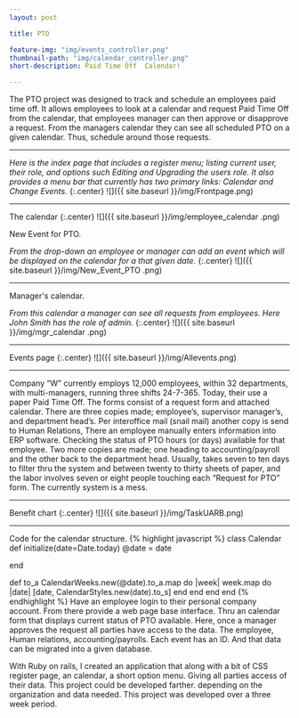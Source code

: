 ```yaml
---
layout: post

title: PTO 

feature-img: "img/events_controller.png"
thumbnail-path: "img/calendar_controller.png"
short-description: Paid Time Off  Calendar!

---
```

 The PTO project was designed to track and schedule an employees paid time off. It allows employees to look at a calendar and request Paid Time Off from the calendar, that employees manager can then approve or disapprove a request. From the managers calendar they can see all scheduled PTO on a given calendar. Thus, schedule around those requests.
 
 ___

*Here is the index page that includes a register menu; listing current user, their role, and options such Editing and Upgrading the users role. It also provides a menu bar that currently has two primary links: Calendar and Change Events.*
{:.center}
![]({{ site.baseurl }}/img/Frontpage.png)

---


The calendar
{:.center}
![]({{ site.baseurl }}/img/employee_calendar
.png)

New Event for PTO.

*From the drop-down an employee or  manager can add an event which will be displayed on the calendar for a that given date.*
{:.center}
![]({{ site.baseurl }}/img/New_Event_PTO
.png)

---

Manager's calendar.

*From this calendar a manager can see all requests from employees. Here John Smith has the role of admin.*
{:.center}
![]({{ site.baseurl }}/img/mgr_calendar
.png)

___

Events page
{:.center}
![]({{ site.baseurl }}/img/Allevents.png)

___
Company “W” currently employs 12,000 employees, within 32 departments, with multi-managers, running three shifts 24-7-365. Today, their use a paper Paid Time Off. The forms consist of a request form and attached calendar. There are three copies made; employee’s, supervisor manager’s, and department head’s. Per interoffice mail (snail mail) another copy is send to Human Relations, There an employee manually enters information into ERP software. Checking the status of PTO hours (or days) available for that employee. Two more copies are made; one heading to accounting/payroll and the other back to the department head.  Usually, takes seven to ten days to filter thru the system and between twenty to thirty sheets of paper, and the labor involves seven or eight people touching each “Request for PTO” form.  The currently system is a mess. 

___
Benefit chart
{:.center}
![]({{ site.baseurl }}/img/TaskUARB.png)

___


Code for the calendar structure.
{% highlight javascript %}
class Calendar
  def initialize(date=Date.today)
    @date = date

  end

  def to_a
    CalendarWeeks.new(@date).to_a.map do |week|
      week.map do |date|
        [date, CalendarStyles.new(date).to_s]
      end
    end
  end
end
{% endhighlight %}
 Have an employee login to their personal company account. From there provide a web page base interface. Thru an calendar form that displays current status of PTO available. Here, once a manager approves the request all parties have access to the data. The employee, Human relations, accounting/payrolls. Each event has an ID. And that data can be migrated into a given database. 
 
With Ruby on rails, I created an application that along with a bit of CSS register page, an calendar, a short option menu. Giving all parties access of their data. This project could be developed farther. depending on the organization and data needed.   This project was developed over a three week period. 
